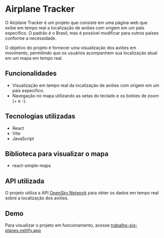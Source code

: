 # Airplane Tracker

O Airplane Tracker é um projeto que consiste em uma página web que exibe em tempo real a localização de aviões com origem em um país específico. O padrão é o Brasil, mas é possível modificar para outros países conforme a necessidade.

O objetivo do projeto é fornecer uma visualização dos aviões em movimento, permitindo que os usuários acompanhem sua localização atual em um mapa em tempo real.

## Funcionalidades

- Visualização em tempo real da localização de aviões com origem em um país específico.
- Navegação no mapa utilizando as setas do teclado e os botões de zoom (+ e -).

## Tecnologias utilizadas

- React
- Vite
- JavaScript

## Biblioteca para visualizar o mapa

- react-simple-maps

## API utilizada

O projeto utiliza a API [OpenSky Network](https://openskynetwork.github.io/opensky-api/rest.html) para obter os dados em tempo real sobre a localização dos aviões.

## Demo

Para visualizar o projeto em funcionamento, acesse [trabalho-sig-planes.netlify.app](https://trabalho-sig-planes.netlify.app/)
